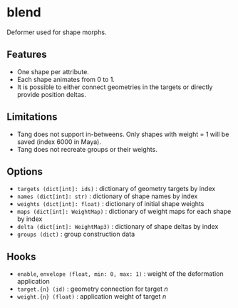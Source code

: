 # blend

Deformer used for shape morphs.


## Features

- One shape per attribute.  
- Each shape animates from 0 to 1.  
- It is possible to either connect geometries in the targets or directly provide position deltas.


## Limitations

- Tang does not support in-betweens. Only shapes with weight = 1 will be saved (index 6000 in Maya).  
- Tang does not recreate groups or their weights.  


## Options

- `targets (dict[int]: ids)` : dictionary of geometry targets by index  
- `names (dict[int]: str)` : dictionary of shape names by index  
- `weights (dict[int]: float)` : dictionary of initial shape weights  
- `maps (dict[int]: WeightMap)` : dictionary of weight maps for each shape by index  
- `delta (dict[int]: WeightMap3)` : dictionary of shape deltas by index  
- `groups (dict)` : group construction data  


## Hooks

- `enable`, `envelope (float, min: 0, max: 1)` : weight of the deformation application  
- `target.{n} (id)` : geometry connection for target *n*  
- `weight.{n} (float)` : application weight of target *n*